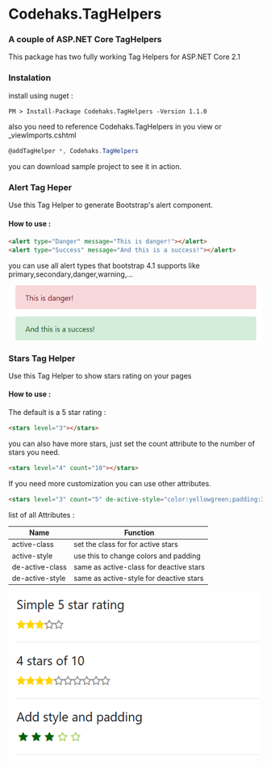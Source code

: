 # Codehaks.TagHelpers
### A couple of ASP.NET Core TagHelpers
This package has two fully working Tag Helpers for ASP.NET Core 2.1

### Instalation
install using nuget :
~~~code
PM > Install-Package Codehaks.TagHelpers -Version 1.1.0 
~~~

also you need to reference Codehaks.TagHelpers in you view or _viewImports.cshtml 
~~~csharp
@addTagHelper *, Codehaks.TagHelpers
~~~

you can download sample project to see it in action.


### Alert Tag Heper
Use this Tag Helper to generate Bootstrap's alert component.

#### How to use :
~~~html
<alert type="Danger" message="This is danger!"></alert>
<alert type="Success" message="And this is a success!"></alert>
~~~

you can use all alert types that bootstrap 4.1 supports like primary,secondary,danger,warning,...



![alt text](https://github.com/codehaks/Codehaks.TagHelpers/raw/master/docs/samples-alerts.png "Logo Title Text 1")

### Stars Tag Helper
Use this Tag Helper to show stars rating on your pages

#### How to use :
The default is a 5 star rating :
~~~html 
<stars level="3"></stars>
~~~

you can also have more stars, just set the count attribute to the number of stars you need.
~~~html
<stars level="4" count="10"></stars>
~~~

If you need more customization you can use other attributes.
~~~html
<stars level="3" count="5" de-active-style="color:yellowgreen;padding:3px" active-style="color:darkgreen;padding:3px"></stars>
~~~

list of all Attributes : 

Name | Function 
--- | --- 
active-class | set the class for for active stars 
active-style | use this to change colors and padding
de-active-class | same as active-class for deactive stars
de-active-style | same as active-style for deactive stars

![alt text](https://github.com/codehaks/Codehaks.TagHelpers/raw/master/docs/samples-stars.png "Logo Title Text 1")
